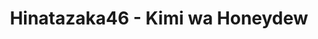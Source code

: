 ---
layout: videojs
title: Hinatazaka46 - Kimi wa Honeydew
description: >+
    Translation by @sasori39883522

    Director: Akira Kashida
    Choreographer: CRE8BOY
    Planner: Keita Gekawa (CHOCOLATE)
    Producer: Hiroto Hashimoto (AOI Pro.)
    Production: AOI Pro.

    Lyrics: Yasushi Akimoto
    Music & Arrangement: Yoichiro Nomura

id: bRUOmjBPKA5O
lang: en
plink: https://hinatacampaign.github.io/kimi-wa-honeydew.html
subtitles: 日向坂46君はハニーデュー.en.vtt
video_url: https://youtu.be/wRzPuptA6yw
thumbnail: https://i.ytimg.com/vi/wRzPuptA6yw/maxresdefault.jpg
---